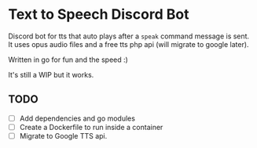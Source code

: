 # Text to Speech Discord Bot

Discord bot for tts that auto plays after a `speak` command message is sent.  
It uses opus audio files and a free tts php api (will migrate to google later).  

Written in go for fun and the speed :)  

It's still a WIP but it works.
## TODO
- [ ] Add dependencies and go modules
- [ ] Create a Dockerfile to run inside a container
- [ ] Migrate to Google TTS api.